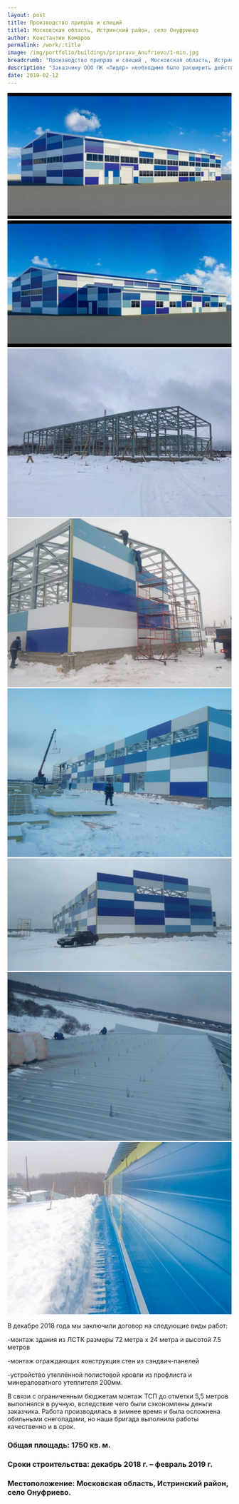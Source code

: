 ```yaml
---
layout: post
title: Производство приправ и специй 
title1: Московская область, Истринский район, село Онуфриево 
author: Константин Комаров
permalink: /work/:title
image: /img/portfolio/buildings/priprava_Anufrievo/1-min.jpg
breadcrumb: "Производство приправ и специй , Московская область, Истринский район, село Онуфриево "
description: "Заказчику ООО ПК «Лидер» необходимо было расширить действующую эстокаду для загрузки большегрузов в связи с увеличением производственной мощности."
date: 2019-02-12
---
```

<div class="fotorama"
     data-nav="thumbs"
     data-allowfullscreen="native"
     data-loop="true">
  <img src="/img/portfolio/buildings/priprava_Anufrievo/1-min.jpg">
  <img src="/img/portfolio/buildings/priprava_Anufrievo/2-min.jpg">
  <img src="/img/portfolio/buildings/priprava_Anufrievo/3-min.jpg">
  <img src="/img/portfolio/buildings/priprava_Anufrievo/4-min.jpg">
  <img src="/img/portfolio/buildings/priprava_Anufrievo/5-min.jpg">
  <img src="/img/portfolio/buildings/priprava_Anufrievo/6-min.jpg">
  <img src="/img/portfolio/buildings/priprava_Anufrievo/7-min.jpg">
  <img src="/img/portfolio/buildings/priprava_Anufrievo/8-min.jpg">
</div>


В декабре 2018 года мы заключили договор на следующие виды работ: 


-монтаж здания из ЛСТК размеры 72 метра х 24 метра и высотой 7.5 метров 

-монтаж ограждающих конструкция стен из сэндвич-панелей 

-устройство утеплённой полистовой кровли из профлиста и минераловатного утеплителя 200мм.

В связи с ограниченным бюджетам монтаж ТСП до отметки 5,5 метров выполнялся в ручную, вследствие чего были сэкономлены деньги заказчика. 
Работа производилась в зимнее время и была осложнена обильными снегопадами, но наша бригада выполнила работы качественно и  в срок.




### <b>Общая площадь:</b> 1750 кв. м.
### <b>Сроки строительства:</b> декабрь 2018 г. – февраль 2019 г.
### <b>Местоположение:</b> Московская область, Истринский район, село Онуфриево. 



